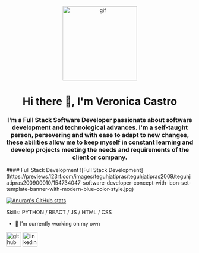 <div id="header" align="center">
    <img src="https://giphy.com/clips/originals-hacker-desi-hackette-L7Lm7JSWSRkW5Vvjjg" alt="gif" width="200">
    <h1 align="center"> Hi there 👋, I'm Veronica Castro </h1>
    <h3 align="center">I'm a Full Stack Software Developer passionate about software development and technological advances. I'm a self-taught person, persevering and with ease to adapt to new changes, these abilities allow me to keep myself in constant learning and develop projects meeting the needs and requirements of the client or company.</h3>
</div>
#### Full Stack Development
![Full Stack Development](https://previews.123rf.com/images/teguhjatipras/teguhjatipras2009/teguhjatipras200900010/154734047-software-developer-concept-with-icon-set-template-banner-with-modern-blue-color-style.jpg)


[![Anurag's GitHub stats](https://github-readme-stats.vercel.app/api?username=VeronicaCastroMurillo)](https://github.com/anuraghazra/github-readme-stats)

Skills: PYTHON / REACT / JS / HTML / CSS

- 🔭 I’m currently working on my own 


[<img src='https://cdn.jsdelivr.net/npm/simple-icons@3.0.1/icons/github.svg' alt='github' height='40'>](https://github.com/VeronicaCastroMurillo)  [<img src='https://cdn.jsdelivr.net/npm/simple-icons@3.0.1/icons/linkedin.svg' alt='linkedin' height='40'>](https://www.linkedin.com/in/veronicacastro2311/)  



